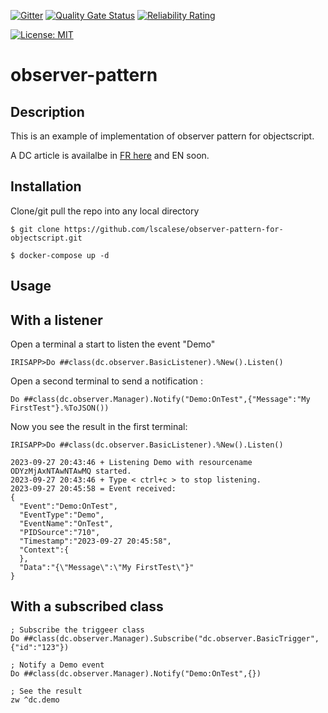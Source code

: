  [![Gitter](https://img.shields.io/badge/Available%20on-Intersystems%20Open%20Exchange-00b2a9.svg)](https://openexchange.intersystems.com/package/observer-pattern)
 [![Quality Gate Status](https://community.objectscriptquality.com/api/project_badges/measure?project=intersystems_iris_community%2Fobserver-pattern&metric=alert_status)](https://community.objectscriptquality.com/dashboard?id=intersystems_iris_community%2Fobserver-pattern)
 [![Reliability Rating](https://community.objectscriptquality.com/api/project_badges/measure?project=intersystems_iris_community%2Fobserver-pattern&metric=reliability_rating)](https://community.objectscriptquality.com/dashboard?id=intersystems_iris_community%2Fobserver-pattern)

[![License: MIT](https://img.shields.io/badge/License-MIT-blue.svg?style=flat&logo=AdGuard)](LICENSE)
# observer-pattern


## Description

This is an example of implementation of observer pattern for objectscript.  

A DC article is availalbe in [FR here](https://fr.community.intersystems.com/node/550801) and EN soon.  

## Installation

Clone/git pull the repo into any local directory

```
$ git clone https://github.com/lscalese/observer-pattern-for-objectscript.git
```

```
$ docker-compose up -d
```

## Usage

## With a listener

Open a terminal a start to listen the event "Demo"

```Objectscript
IRISAPP>Do ##class(dc.observer.BasicListener).%New().Listen()
```

Open a second terminal to send a notification : 

```Objectscript
Do ##class(dc.observer.Manager).Notify("Demo:OnTest",{"Message":"My FirstTest"}.%ToJSON())
```

Now you see the result in the first terminal:

```Objectscript
IRISAPP>Do ##class(dc.observer.BasicListener).%New().Listen()

2023-09-27 20:43:46 + Listening Demo with resourcename ODYzMjAxNTAwNTAwMQ started.
2023-09-27 20:43:46 + Type < ctrl+c > to stop listening.
2023-09-27 20:45:58 = Event received: 
{
  "Event":"Demo:OnTest",
  "EventType":"Demo",
  "EventName":"OnTest",
  "PIDSource":"710",
  "Timestamp":"2023-09-27 20:45:58",
  "Context":{
  },
  "Data":"{\"Message\":\"My FirstTest\"}"
}
```

## With a subscribed class

```
; Subscribe the triggeer class
Do ##class(dc.observer.Manager).Subscribe("dc.observer.BasicTrigger",{"id":"123"})

; Notify a Demo event
Do ##class(dc.observer.Manager).Notify("Demo:OnTest",{})

; See the result
zw ^dc.demo

```